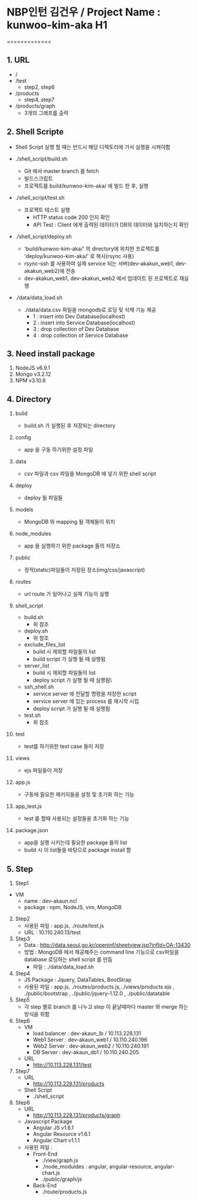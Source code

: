 # NBP인턴 김건우      /          Project Name : kunwoo-kim-aka H1
=============

## 1. URL
 * /
 * /test
   * step2, step6
 * /products
   * step4, step7
 * /products/graph
   * 3개의 그래프를 출력



## 2. Shell Scripte
 * Shell Script 실행 할 때는 반드시 해당 디렉토리에 가서 실행을 시켜야함

 * ./shell_script/build.sh
   * Git 에서 master branch 를 fetch
   * 빌드스크립트
   * 프로젝트를 build/kunwoo-kim-aka/ 에 빌드 한 후, 실행

 * ./shell_script/test.sh
   * 프로젝트 테스트 실행
     * HTTP status code 200 인지 확인
     * API Test : Client 에게 출력된 데이터가 DB의 데이터와 일치하는지 확인

 * ./shell_script/deploy.sh
   * 'build/kunwoo-kim-aka/' 의 directory에 위치한 프로젝트를 'deploy/kunwoo-kim-aka/' 로 복사(rsync 사용)
   * rsync-ssh 를 사용하여 실제 service 되는 서버(dev-akakun_web1, dev-akakun_web2)에 전송
   * dev-akakun_web1, dev-akakun_web2 에서 업데이트 된 프로젝트로 재실행

 * ./data/data_load.sh
   * ./data/data.csv 파일을 mongodb로 로딩 및 삭제 기능 제공
     * 1 : insert into Dev Database(localhost)
     * 2 : insert into Service Database(localhost)
     * 3 : drop collection of Dev Database
     * 4 : drop collection of Service Database



 ## 3. Need install package
 1. NodeJS v6.9.1
 2. Mongo v3.2.12
 3. NPM v3.10.8
 
## 4. Directory
1. build
    * build.sh 가 실행된 후 저장되는 directory 
2. config
    * app 을 구동 하기위한 설정 파일 
3. data
    * csv 파일과 csv 파일을 MongoDB 에 넣기 위한 shell script
4. deploy
    * deploy 될 파일들
5. models
    * MongoDB 와 mapping 될 객체들이 위치
6. node_modules
    * app 을 실행하기 위한 package 들의 저장소
7. public
    * 정적(static)파일들이 저장된 장소(img/css/javascript)
8. routes
    * url route 가 일어나고 실제 기능이 실행
9. shell_script
    * build.sh
        * 위 참조
    * deploy.sh
        * 위 참조
    * exclude_files_list
        * build 시 제외할 파일들의 list
        * build script 가 실행 될 때 실행됨
    * server_list
        * build 시 제외할 파일들의 list
        * deploy script 가 실행 될 때 실행됨\
    * ssh_shell.sh
        * service server 에 전달할 명령을 저장한 script
        * service server 에 있는 process 를 재시작 시킴
        * deploy script 가 실행 될 때 실행됨
    * test.sh
        * 위 참조
    
10. test
    * test를 하기위한 test case 들이 저장
11. views
    * ejs 파일들이 저장
12. app.js
    * 구동에 필요한 패키지들을 설정 및 초기화 하는 기능
13. app_test.js
    * test 를 할때 사용되는 설정들을 초기화 하는 기능
14. package.json
    * app을 실행 시키는데 필요한 package 들의 list
    * build 시 이 list들을 바탕으로 package install 함
    
## 5. Step
 1. Step1
  * VM
    * name : dev-akaun.ncl
    * package : npm, NodeJS, vim, MongoDB
 2. Step2
    * 사용된 파일 : app.js, ./route/test.js
    * URL : 10.110.240.13/test
 3. Step3
    * Data : http://data.seoul.go.kr/openinf/sheetview.jsp?infId=OA-13430
    * 방법 : MongoDB 에서 제공해주는 command line 기능으로 csv파일을 database 로딩하는 shell script 를 만듬
        * 파일 : ./data/data_load.sh
 4. Step4
    * JS Package : Jquery, DataTables, BootStrap
    * 사용된 파일 : app.js, ./routes/products.js, ./views/products.ejs , ./public/bootstrap , ./public/jquery-1.12.0 , ./public/datatable
 5. Step5
    * 각 step 별로 branch 를 나누고 step 이 끝날때마다 master 와 merge 하는 방식을 취함
 6. Step6
    * VM
        * load balancer : dev-akaun_lb / 10.113.228.131
        * Web1 Server  : dev-akaun_web1 / 10.110.240.196
        * Web2 Server  : dev-akaun_web2 / 10.110.240.191
        * DB Server  : dev-akaun_db1 / 10.110.240.205
    * URL 
        * http://10.113.228.131/test
 7. Step7
    * URL 
        * http://10.113.228.131/products
    * Shell Script
        * ./shell_script
 8. Step8
    * URL 
        * http://10.113.228.131/products/graph
    * Javascript Package
        * Angular JS v1.6.1
        * Angular Resource v1.6.1 
        * Angular Chart v1.1.1
    * 사용된 파일 :
        * Front-End
            * ./view/graph.js
            * ./node_moduldes : angular, angular-resource, angular-chart.js
            * ./public/graph/js
        * Back-End
            * ./route/products.js